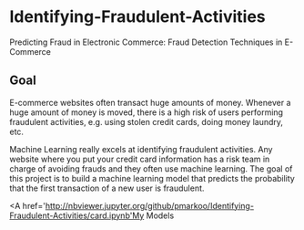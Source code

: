 # Identifying-Fraudulent-Activities
Predicting Fraud in Electronic Commerce:  Fraud  Detection Techniques in E-Commerce

## Goal
E-commerce websites often transact huge amounts of money. Whenever a huge
amount of money is moved, there is a high risk of users performing fraudulent activities, e.g. using stolen credit cards, doing money laundry, etc. 

Machine Learning really excels at identifying fraudulent activities. Any website where you put your credit card information has a risk team in charge of avoiding frauds and they often use machine learning. The goal of this project is to build a machine learning model that predicts the probability that the first transaction of a new user is fraudulent. 

<A href='http://nbviewer.jupyter.org/github/pmarkoo/Identifying-Fraudulent-Activities/card.ipynb'My Models</A><BR>
